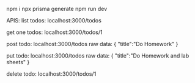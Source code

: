 npm i
npx prisma generate
npm run dev

APIS:
list todos: localhost:3000/todos

get one todos: localhost:3000/todos/1

post todo: localhost:3000/todos
raw data:
{
"title":"Do Homework"
}

put todo: localhost:3000/todos
raw data:
{
"title":"Do Homework and lab sheets"
}

delete todo: localhost:3000/todos/1
